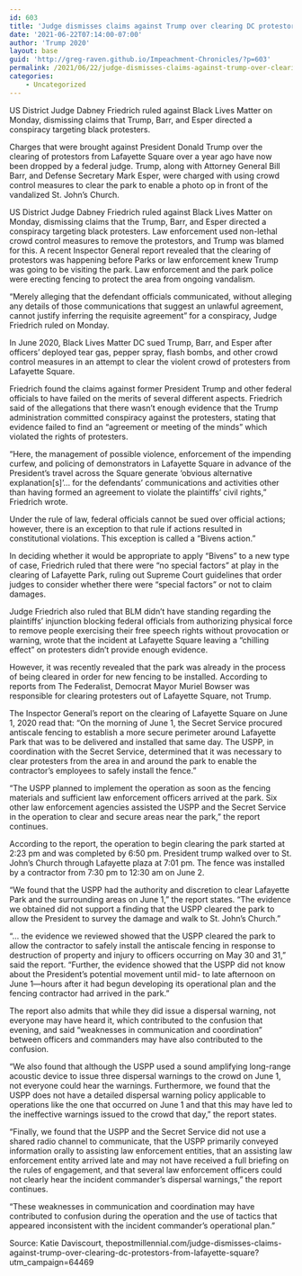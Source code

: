 ```yaml
---
id: 603
title: 'Judge dismisses claims against Trump over clearing DC protestors from Lafayette Square'
date: '2021-06-22T07:14:00-07:00'
author: 'Trump 2020'
layout: base
guid: 'http://greg-raven.github.io/Impeachment-Chronicles/?p=603'
permalink: /2021/06/22/judge-dismisses-claims-against-trump-over-clearing-dc-protestors-from-lafayette-square/
categories:
    - Uncategorized
---
```


US District Judge Dabney Friedrich ruled against Black Lives Matter on Monday, dismissing claims that Trump, Barr, and Esper directed a conspiracy targeting black protesters.

Charges that were brought against President Donald Trump over the clearing of protestors from Lafayette Square over a year ago have now been dropped by a federal judge. Trump, along with Attorney General Bill Barr, and Defense Secretary Mark Esper, were charged with using crowd control measures to clear the park to enable a photo op in front of the vandalized St. John’s Church.

US District Judge Dabney Friedrich ruled against Black Lives Matter on Monday, dismissing claims that the Trump, Barr, and Esper directed a conspiracy targeting black protesters. Law enforcement used non-lethal crowd control measures to remove the protestors, and Trump was blamed for this. A recent Inspector General report revealed that the clearing of protestors was happening before Parks or law enforcement knew Trump was going to be visiting the park. Law enforcement and the park police were erecting fencing to protect the area from ongoing vandalism.

“Merely alleging that the defendant officials communicated, without alleging any details of those communications that suggest an unlawful agreement, cannot justify inferring the requisite agreement” for a conspiracy, Judge Friedrich ruled on Monday.

In June 2020, Black Lives Matter DC sued Trump, Barr, and Esper after officers’ deployed tear gas, pepper spray, flash bombs, and other crowd control measures in an attempt to clear the violent crowd of protesters from Lafayette Square.

Friedrich found the claims against former President Trump and other federal officials to have failed on the merits of several different aspects. Friedrich said of the allegations that there wasn’t enough evidence that the Trump administration committed conspiracy against the protesters, stating that evidence failed to find an “agreement or meeting of the minds” which violated the rights of protesters.

“Here, the management of possible violence, enforcement of the impending curfew, and policing of demonstrators in Lafayette Square in advance of the President’s travel across the Square generate ‘obvious alternative explanation\[s\]’… for the defendants’ communications and activities other than having formed an agreement to violate the plaintiffs’ civil rights,” Friedrich wrote.

Under the rule of law, federal officials cannot be sued over official actions; however, there is an exception to that rule if actions resulted in constitutional violations. This exception is called a “Bivens action.”

In deciding whether it would be appropriate to apply “Bivens” to a new type of case, Friedrich ruled that there were “no special factors” at play in the clearing of Lafayette Park, ruling out Supreme Court guidelines that order judges to consider whether there were “special factors” or not to claim damages.

Judge Friedrich also ruled that BLM didn’t have standing regarding the plaintiffs’ injunction blocking federal officials from authorizing physical force to remove people exercising their free speech rights without provocation or warning, wrote that the incident at Lafayette Square leaving a “chilling effect” on protesters didn’t provide enough evidence.

However, it was recently revealed that the park was already in the process of being cleared in order for new fencing to be installed. According to reports from The Federalist, Democrat Mayor Muriel Bowser was responsible for clearing protesters out of Lafayette Square, not Trump.

The Inspector General’s report on the clearing of Lafayette Square on June 1, 2020 read that: “On the morning of June 1, the Secret Service procured antiscale fencing to establish a more secure perimeter around Lafayette Park that was to be delivered and installed that same day. The USPP, in coordination with the Secret Service, determined that it was necessary to clear protesters from the area in and around the park to enable the contractor’s employees to safely install the fence.”

“The USPP planned to implement the operation as soon as the fencing materials and sufficient law enforcement officers arrived at the park. Six other law enforcement agencies assisted the USPP and the Secret Service in the operation to clear and secure areas near the park,” the report continues.

According to the report, the operation to begin clearing the park started at 2:23 pm and was completed by 6:50 pm. President trump walked over to St. John’s Church through Lafayette plaza at 7:01 pm. The fence was installed by a contractor from 7:30 pm to 12:30 am on June 2.

“We found that the USPP had the authority and discretion to clear Lafayette Park and the surrounding areas on June 1,” the report states. “The evidence we obtained did not support a finding that the USPP cleared the park to allow the President to survey the damage and walk to St. John’s Church.”

“… the evidence we reviewed showed that the USPP cleared the park to allow the contractor to safely install the antiscale fencing in response to destruction of property and injury to officers occurring on May 30 and 31,” said the report. “Further, the evidence showed that the USPP did not know about the President’s potential movement until mid- to late afternoon on June 1—hours after it had begun developing its operational plan and the fencing contractor had arrived in the park.”

The report also admits that while they did issue a dispersal warning, not everyone may have heard it, which contributed to the confusion that evening, and said “weaknesses in communication and coordination” between officers and commanders may have also contributed to the confusion.

“We also found that although the USPP used a sound amplifying long-range acoustic device to issue three dispersal warnings to the crowd on June 1, not everyone could hear the warnings. Furthermore, we found that the USPP does not have a detailed dispersal warning policy applicable to operations like the one that occurred on June 1 and that this may have led to the ineffective warnings issued to the crowd that day,” the report states.

“Finally, we found that the USPP and the Secret Service did not use a shared radio channel to communicate, that the USPP primarily conveyed information orally to assisting law enforcement entities, that an assisting law enforcement entity arrived late and may not have received a full briefing on the rules of engagement, and that several law enforcement officers could not clearly hear the incident commander’s dispersal warnings,” the report continues.

“These weaknesses in communication and coordination may have contributed to confusion during the operation and the use of tactics that appeared inconsistent with the incident commander’s operational plan.”

Source: Katie Daviscourt, thepostmillennial.com/judge-dismisses-claims-against-trump-over-clearing-dc-protestors-from-lafayette-square?utm\_campaign=64469